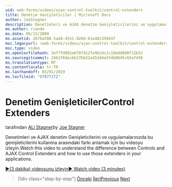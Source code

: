 ```yaml
---
uid: web-forms/videos/ajax-control-toolkit/control-extenders
title: Denetim Genişleticiler | Microsoft Docs
author: JoeStagner
description: Denetimleri ve AJAX denetim Genişleticilerini ve uygulamalarınızda bu genişleticilerini kullanma arasındaki farkı anlamak için bu videoyu izleyin.
ms.author: riande
ms.date: 05/13/2009
ms.assetid: 26f6a508-5ad4-4551-826d-61e48135943f
msc.legacyurl: /web-forms/videos/ajax-control-toolkit/control-extenders
msc.type: video
ms.openlocfilehash: 2ef7fd801e6707d12fe9b24c1c1bbdd898f12b52
ms.sourcegitcommit: 24b1f6decbb17bb22a45166e5fdb0845c65af498
ms.translationtype: MT
ms.contentlocale: tr-TR
ms.lasthandoff: 03/01/2019
ms.locfileid: "57077172"
---
```

<a name="control-extenders"></a><span data-ttu-id="246a7-103">Denetim Genişleticiler</span><span class="sxs-lookup"><span data-stu-id="246a7-103">Control Extenders</span></span>
====================
<span data-ttu-id="246a7-104">tarafından [ALi Stagner](https://github.com/JoeStagner)</span><span class="sxs-lookup"><span data-stu-id="246a7-104">by [Joe Stagner](https://github.com/JoeStagner)</span></span>

<span data-ttu-id="246a7-105">Denetimleri ve AJAX denetim Genişleticilerini ve uygulamalarınızda bu genişleticilerini kullanma arasındaki farkı anlamak için bu videoyu izleyin.</span><span class="sxs-lookup"><span data-stu-id="246a7-105">Watch this video to understand the difference between Controls and AJAX Control Extenders and how to use those extenders in your applications.</span></span>

[<span data-ttu-id="246a7-106">&#9654;(3 dakika) videosunu izleyin</span><span class="sxs-lookup"><span data-stu-id="246a7-106">&#9654; Watch video (3 minutes)</span></span>](https://channel9.msdn.com/Blogs/ASP-NET-Site-Videos/control-extenders)

> [!div class="step-by-step"]
> <span data-ttu-id="246a7-107">[Önceki](utilize-the-ajax-rating-control-in-the-aspnet-toolkit.md)
> [İleri](color-picker.md)</span><span class="sxs-lookup"><span data-stu-id="246a7-107">[Previous](utilize-the-ajax-rating-control-in-the-aspnet-toolkit.md)
[Next](color-picker.md)</span></span>
